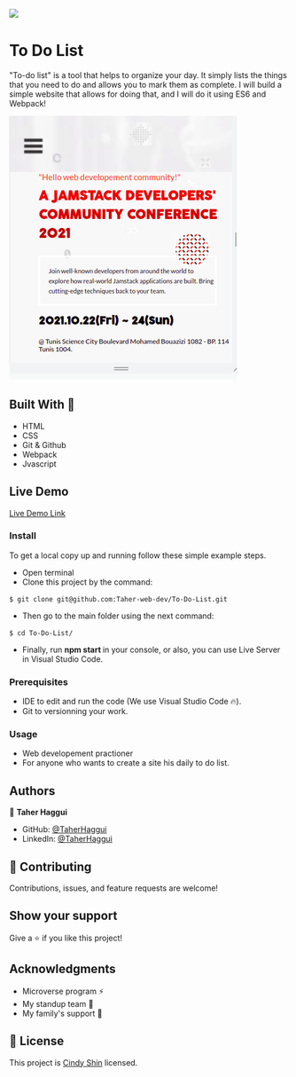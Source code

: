 ![](https://img.shields.io/badge/Microverse-blueviolet) 

# To Do List 
"To-do list" is a tool that helps to organize your day. It simply lists the things that you need to do and allows you to mark them as complete. I will build a simple website that allows for doing that, and I  will do it using ES6 and Webpack!

![home_page](https://github.com/Taher-web-dev/Web-dev-course-app/blob/create-home_page-about-page/statics/images/overview.png)

## Built With 🔨

- HTML
- CSS
- Git & Github
- Webpack
- Jvascript

## Live Demo

[Live Demo Link](https://taher-web-dev.github.io/To-Do-List/)

### Install

To get a local copy up and running follow these simple example steps.
- Open terminal
- Clone this project by the command: 

```
$ git clone git@github.com:Taher-web-dev/To-Do-List.git
```

- Then go to the main folder using the next command:

```
$ cd To-Do-List/
```

- Finally, run <b> npm start </b> in your console, or also, you can use Live Server in Visual Studio Code.



### Prerequisites

- IDE to edit and run the code (We use Visual Studio Code 🔥).
- Git to versionning your work.


### Usage

- Web developement practioner
- For anyone who wants to create a site his daily to do list.


## Authors

👤 **Taher Haggui**

- GitHub: [@TaherHaggui](https://github.com/Taher-web-dev)
- LinkedIn: [@TaherHaggui](https://www.linkedin.com/in/taher-haggui-66b5a6198/)


## 🤝 Contributing

Contributions, issues, and feature requests are welcome!



## Show your support

Give a ⭐️ if you like this project!


## Acknowledgments
- Microverse program ⚡
- My standup team 🏹
- My family's support 🙌

## 📝 License

This project is [Cindy Shin](https://www.behance.net/adagio07) licensed.
